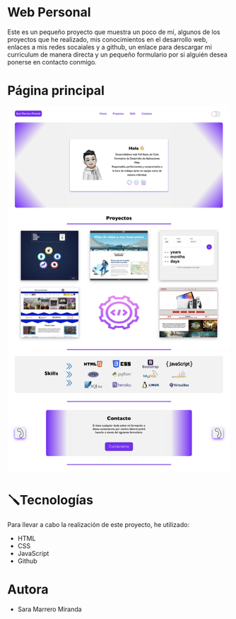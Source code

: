 # Web Personal
Este es un pequeño proyecto que muestra un poco de mí, algunos de los proyectos que he realizado, mis conocimientos en el desarrollo web, enlaces a mis redes socaiales y a github, un enlace para descargar mi curriculum de manera directa y un pequeño formulario por si alguién desea ponerse en contacto conmigo.

# Página principal

![Pagina principal](./img/readme.png)

# 🪛Tecnologías
Para llevar a cabo la realización de este proyecto, he utilizado:
* HTML
* CSS
* JavaScript
* Github

# Autora
* Sara Marrero Miranda
